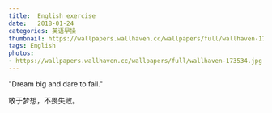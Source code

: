 ```yaml
---
title:  English exercise
date:   2018-01-24
categories: 英语早操
thumbnail: https://wallpapers.wallhaven.cc/wallpapers/full/wallhaven-173534.jpg
tags: English
photos:
- https://wallpapers.wallhaven.cc/wallpapers/full/wallhaven-173534.jpg
---
```


"Dream big and dare to fail."
<p>敢于梦想，不畏失败。</p>
